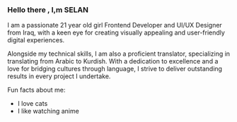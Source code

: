<h3>Hello there , I,m SELAN </h3>

<p>I am a passionate 21 year old girl Frontend Developer and UI/UX Designer from Iraq, with a keen eye for creating visually appealing and user-friendly digital experiences. </p>
  
<p>Alongside my technical skills, I am also a proficient translator, specializing in translating from Arabic to Kurdish. With a dedication to excellence and a love for bridging cultures through language, I strive to deliver outstanding results in every project I undertake.</p>


<p>Fun facts about me:</p>
<ul>
  <li>I love cats</li>
  <li>I like watching anime</li>
</ul> 


